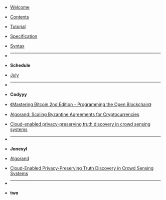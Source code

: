- [Welcome](/README.md)
- [Contents](/SUMMARY.md)
- [Tutorial](/Tutorial.md)
- [Specification](/Specification.md)
- [Syntax](/Syntax.md)

- <hr>
- **Schedule**
- [July](schedule/July.md)

- <hr>
- **Codyyy**
- [《Mastering Bitcoin 2nd Edition - Programming the Open Blockchain》](/cody/Mastering-Bitcoin-2nd-Edition-Programming-the-Open-Blockchain.md)
- [Algorand: Scaling Byzantine Agreements for Cryptocurrencies](/cody/Algorand-Scaling-Byzantine-Agreements-for-Cryptocurrencies.md)
- [Cloud-enabled privacy-preserving truth discovery in crowd sensing systems](/cody/Cloud-enabled-privacy-preserving-truth-discovery-in-crowd-sensing-systems.md)


- <hr>

- **Jonesyl**

- [Algorand](/jonesyl/Algorand.md)

- [Cloud-Enabled Privacy-Preserving Truth Discovery in Crowd Sensing Systems](/jonesyl/PPTD.md)

  



- <hr>
- **two**



